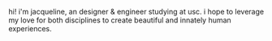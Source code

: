 hi! i'm jacqueline, an designer & engineer studying at usc. i hope to leverage my love for both disciplines to create beautiful and innately human experiences.
